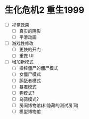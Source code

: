 # 生化危机2 重生1999

* [ ] 视觉效果
  * [ ] 真实的阴影
  * [ ] 平滑动画
* [ ] 游戏性修改
  * [ ] 更快的开门
  * [ ] 重做 UI
* [ ] 增加新模式
  * [ ] 操控僵尸的僵尸模式
  * [ ] 女僵尸模式
  * [ ] 舔舐者模式
  * [ ] 暴君模式
  * [ ] 狗模式?
  * [ ] 乌鸦模式?
  * [ ] 房间博物馆(和隐藏的测试房间)
  * [ ] 模型博物馆